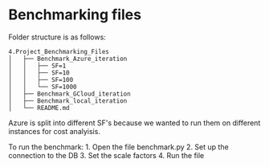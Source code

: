 # Benchmarking files


Folder structure is as follows: 
```
4.Project_Benchmarking_Files
│   ├── Benchmark_Azure_iteration
│   │   ├── SF=1
│   │   ├── SF=10
│   │   ├── SF=100
│   │   └── SF=1000
│   ├── Benchmark_GCloud_iteration
│   ├── Benchmark_local_iteration
│   └── README.md
```

Azure is split into different SF's because we wanted to run them on different instances for cost analyisis. 

To run the benchmark: 
	1. Open the file benchmark.py
	2. Set up the connection to the DB
	3. Set the scale factors
	4. Run the file